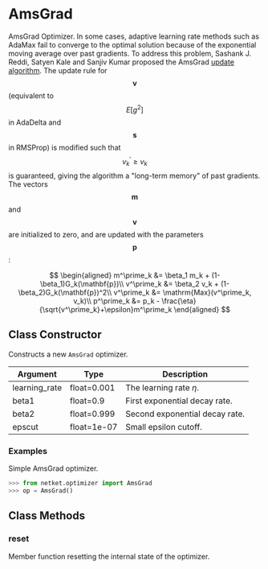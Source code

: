 # AmsGrad
AmsGrad Optimizer.
 In some cases, adaptive learning rate methods such as AdaMax fail
 to converge to the optimal solution because of the exponential
 moving average over past gradients. To address this problem,
 Sashank J. Reddi, Satyen Kale and Sanjiv Kumar proposed the
 AmsGrad [update algorithm](https://openreview.net/forum?id=ryQu7f-RZ).
 The update rule for $$\mathbf{v}$$ (equivalent to $$E[g^2]$$ in AdaDelta
 and $$\mathbf{s}$$ in RMSProp) is modified such that $$v^\prime_k \geq v_k$$
 is guaranteed, giving the algorithm a "long-term memory" of past gradients.
 The vectors $$\mathbf{m}$$ and $$\mathbf{v}$$ are initialized to zero, and
 are updated with the parameters $$\mathbf{p}$$:

 $$
 \begin{aligned}
 m^\prime_k &= \beta_1 m_k + (1-\beta_1)G_k(\mathbf{p})\\
 v^\prime_k &= \beta_2 v_k + (1-\beta_2)G_k(\mathbf{p})^2\\
 v^\prime_k &= \mathrm{Max}(v^\prime_k, v_k)\\
 p^\prime_k &= p_k - \frac{\eta}{\sqrt{v^\prime_k}+\epsilon}m^\prime_k
 \end{aligned}
 $$

## Class Constructor
Constructs a new ``AmsGrad`` optimizer.

|  Argument   |   Type    |         Description          |
|-------------|-----------|------------------------------|
|learning_rate|float=0.001|The learning rate $\eta$.     |
|beta1        |float=0.9  |First exponential decay rate. |
|beta2        |float=0.999|Second exponential decay rate.|
|epscut       |float=1e-07|Small epsilon cutoff.         |


### Examples
Simple AmsGrad optimizer.

```python
>>> from netket.optimizer import AmsGrad
>>> op = AmsGrad()

```



## Class Methods 
### reset
Member function resetting the internal state of the optimizer.


